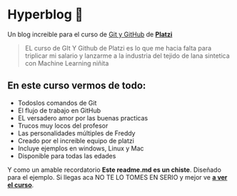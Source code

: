 #  Hyperblog 💚

Un blog increible para el curso de [Git y GitHub](https://platzi.com/cursos/git-github/ "Git y GitHub") de [**Platzi**](https://platzi.com)
>EL curso de GIt Y Github de Platzi es lo que me hacia falta para triplicar mi salario y lanzarme a la industria del tejido de lana sintetica con Machine Learning
>niñita

##  En este curso vermos de todo:
* Todoslos comandos de Git
* El flujo de trabajo en GitHub
* EL versadero amor por las buenas practicas
* Trucos muy locos del profesor
* Las personalidades múltiples de Freddy
* Creado por el increible equipo de platzi
* Incluye ejemplos en windows, Linux y Mac
* Disponible para todas las edades

Y como un amable recordatorio **Este readme.md es un chiste**. Diseñado para el ejemplo. Si llegas aca NO TE LO TOMES EN SERIO y mejor ve [**a ver el curso**](https://platzi.com/cursos/git-github/ "Platzi").
